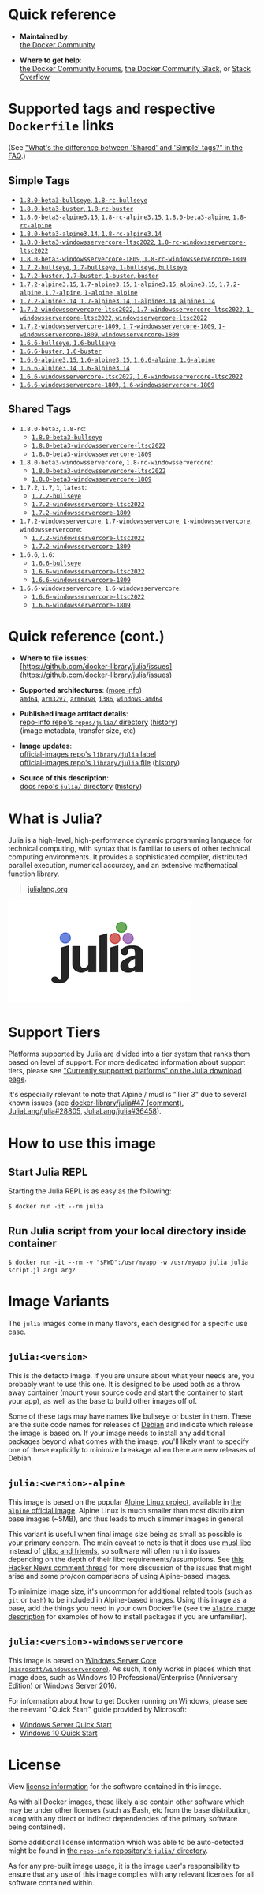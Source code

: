 <!--

********************************************************************************

WARNING:

    DO NOT EDIT "julia/README.md"

    IT IS AUTO-GENERATED

    (from the other files in "julia/" combined with a set of templates)

********************************************************************************

-->

# Quick reference

-	**Maintained by**:  
	[the Docker Community](https://github.com/docker-library/julia)

-	**Where to get help**:  
	[the Docker Community Forums](https://forums.docker.com/), [the Docker Community Slack](https://dockr.ly/slack), or [Stack Overflow](https://stackoverflow.com/search?tab=newest&q=docker)

# Supported tags and respective `Dockerfile` links

(See ["What's the difference between 'Shared' and 'Simple' tags?" in the FAQ](https://github.com/docker-library/faq#whats-the-difference-between-shared-and-simple-tags).)

## Simple Tags

-	[`1.8.0-beta3-bullseye`, `1.8-rc-bullseye`](https://github.com/docker-library/julia/blob/24d0e1b138a375b4abd30385bda48d89a4d1432d/1.8-rc/bullseye/Dockerfile)
-	[`1.8.0-beta3-buster`, `1.8-rc-buster`](https://github.com/docker-library/julia/blob/24d0e1b138a375b4abd30385bda48d89a4d1432d/1.8-rc/buster/Dockerfile)
-	[`1.8.0-beta3-alpine3.15`, `1.8-rc-alpine3.15`, `1.8.0-beta3-alpine`, `1.8-rc-alpine`](https://github.com/docker-library/julia/blob/24d0e1b138a375b4abd30385bda48d89a4d1432d/1.8-rc/alpine3.15/Dockerfile)
-	[`1.8.0-beta3-alpine3.14`, `1.8-rc-alpine3.14`](https://github.com/docker-library/julia/blob/24d0e1b138a375b4abd30385bda48d89a4d1432d/1.8-rc/alpine3.14/Dockerfile)
-	[`1.8.0-beta3-windowsservercore-ltsc2022`, `1.8-rc-windowsservercore-ltsc2022`](https://github.com/docker-library/julia/blob/24d0e1b138a375b4abd30385bda48d89a4d1432d/1.8-rc/windows/windowsservercore-ltsc2022/Dockerfile)
-	[`1.8.0-beta3-windowsservercore-1809`, `1.8-rc-windowsservercore-1809`](https://github.com/docker-library/julia/blob/24d0e1b138a375b4abd30385bda48d89a4d1432d/1.8-rc/windows/windowsservercore-1809/Dockerfile)
-	[`1.7.2-bullseye`, `1.7-bullseye`, `1-bullseye`, `bullseye`](https://github.com/docker-library/julia/blob/c18dc57da4780a32746fbfcc34ba17f45dc5f5d7/1.7/bullseye/Dockerfile)
-	[`1.7.2-buster`, `1.7-buster`, `1-buster`, `buster`](https://github.com/docker-library/julia/blob/c18dc57da4780a32746fbfcc34ba17f45dc5f5d7/1.7/buster/Dockerfile)
-	[`1.7.2-alpine3.15`, `1.7-alpine3.15`, `1-alpine3.15`, `alpine3.15`, `1.7.2-alpine`, `1.7-alpine`, `1-alpine`, `alpine`](https://github.com/docker-library/julia/blob/c18dc57da4780a32746fbfcc34ba17f45dc5f5d7/1.7/alpine3.15/Dockerfile)
-	[`1.7.2-alpine3.14`, `1.7-alpine3.14`, `1-alpine3.14`, `alpine3.14`](https://github.com/docker-library/julia/blob/c18dc57da4780a32746fbfcc34ba17f45dc5f5d7/1.7/alpine3.14/Dockerfile)
-	[`1.7.2-windowsservercore-ltsc2022`, `1.7-windowsservercore-ltsc2022`, `1-windowsservercore-ltsc2022`, `windowsservercore-ltsc2022`](https://github.com/docker-library/julia/blob/c18dc57da4780a32746fbfcc34ba17f45dc5f5d7/1.7/windows/windowsservercore-ltsc2022/Dockerfile)
-	[`1.7.2-windowsservercore-1809`, `1.7-windowsservercore-1809`, `1-windowsservercore-1809`, `windowsservercore-1809`](https://github.com/docker-library/julia/blob/c18dc57da4780a32746fbfcc34ba17f45dc5f5d7/1.7/windows/windowsservercore-1809/Dockerfile)
-	[`1.6.6-bullseye`, `1.6-bullseye`](https://github.com/docker-library/julia/blob/9d32c41fdfcd4261e9fadc85a75040b01aa1f557/1.6/bullseye/Dockerfile)
-	[`1.6.6-buster`, `1.6-buster`](https://github.com/docker-library/julia/blob/9d32c41fdfcd4261e9fadc85a75040b01aa1f557/1.6/buster/Dockerfile)
-	[`1.6.6-alpine3.15`, `1.6-alpine3.15`, `1.6.6-alpine`, `1.6-alpine`](https://github.com/docker-library/julia/blob/9d32c41fdfcd4261e9fadc85a75040b01aa1f557/1.6/alpine3.15/Dockerfile)
-	[`1.6.6-alpine3.14`, `1.6-alpine3.14`](https://github.com/docker-library/julia/blob/9d32c41fdfcd4261e9fadc85a75040b01aa1f557/1.6/alpine3.14/Dockerfile)
-	[`1.6.6-windowsservercore-ltsc2022`, `1.6-windowsservercore-ltsc2022`](https://github.com/docker-library/julia/blob/9d32c41fdfcd4261e9fadc85a75040b01aa1f557/1.6/windows/windowsservercore-ltsc2022/Dockerfile)
-	[`1.6.6-windowsservercore-1809`, `1.6-windowsservercore-1809`](https://github.com/docker-library/julia/blob/9d32c41fdfcd4261e9fadc85a75040b01aa1f557/1.6/windows/windowsservercore-1809/Dockerfile)

## Shared Tags

-	`1.8.0-beta3`, `1.8-rc`:
	-	[`1.8.0-beta3-bullseye`](https://github.com/docker-library/julia/blob/24d0e1b138a375b4abd30385bda48d89a4d1432d/1.8-rc/bullseye/Dockerfile)
	-	[`1.8.0-beta3-windowsservercore-ltsc2022`](https://github.com/docker-library/julia/blob/24d0e1b138a375b4abd30385bda48d89a4d1432d/1.8-rc/windows/windowsservercore-ltsc2022/Dockerfile)
	-	[`1.8.0-beta3-windowsservercore-1809`](https://github.com/docker-library/julia/blob/24d0e1b138a375b4abd30385bda48d89a4d1432d/1.8-rc/windows/windowsservercore-1809/Dockerfile)
-	`1.8.0-beta3-windowsservercore`, `1.8-rc-windowsservercore`:
	-	[`1.8.0-beta3-windowsservercore-ltsc2022`](https://github.com/docker-library/julia/blob/24d0e1b138a375b4abd30385bda48d89a4d1432d/1.8-rc/windows/windowsservercore-ltsc2022/Dockerfile)
	-	[`1.8.0-beta3-windowsservercore-1809`](https://github.com/docker-library/julia/blob/24d0e1b138a375b4abd30385bda48d89a4d1432d/1.8-rc/windows/windowsservercore-1809/Dockerfile)
-	`1.7.2`, `1.7`, `1`, `latest`:
	-	[`1.7.2-bullseye`](https://github.com/docker-library/julia/blob/c18dc57da4780a32746fbfcc34ba17f45dc5f5d7/1.7/bullseye/Dockerfile)
	-	[`1.7.2-windowsservercore-ltsc2022`](https://github.com/docker-library/julia/blob/c18dc57da4780a32746fbfcc34ba17f45dc5f5d7/1.7/windows/windowsservercore-ltsc2022/Dockerfile)
	-	[`1.7.2-windowsservercore-1809`](https://github.com/docker-library/julia/blob/c18dc57da4780a32746fbfcc34ba17f45dc5f5d7/1.7/windows/windowsservercore-1809/Dockerfile)
-	`1.7.2-windowsservercore`, `1.7-windowsservercore`, `1-windowsservercore`, `windowsservercore`:
	-	[`1.7.2-windowsservercore-ltsc2022`](https://github.com/docker-library/julia/blob/c18dc57da4780a32746fbfcc34ba17f45dc5f5d7/1.7/windows/windowsservercore-ltsc2022/Dockerfile)
	-	[`1.7.2-windowsservercore-1809`](https://github.com/docker-library/julia/blob/c18dc57da4780a32746fbfcc34ba17f45dc5f5d7/1.7/windows/windowsservercore-1809/Dockerfile)
-	`1.6.6`, `1.6`:
	-	[`1.6.6-bullseye`](https://github.com/docker-library/julia/blob/9d32c41fdfcd4261e9fadc85a75040b01aa1f557/1.6/bullseye/Dockerfile)
	-	[`1.6.6-windowsservercore-ltsc2022`](https://github.com/docker-library/julia/blob/9d32c41fdfcd4261e9fadc85a75040b01aa1f557/1.6/windows/windowsservercore-ltsc2022/Dockerfile)
	-	[`1.6.6-windowsservercore-1809`](https://github.com/docker-library/julia/blob/9d32c41fdfcd4261e9fadc85a75040b01aa1f557/1.6/windows/windowsservercore-1809/Dockerfile)
-	`1.6.6-windowsservercore`, `1.6-windowsservercore`:
	-	[`1.6.6-windowsservercore-ltsc2022`](https://github.com/docker-library/julia/blob/9d32c41fdfcd4261e9fadc85a75040b01aa1f557/1.6/windows/windowsservercore-ltsc2022/Dockerfile)
	-	[`1.6.6-windowsservercore-1809`](https://github.com/docker-library/julia/blob/9d32c41fdfcd4261e9fadc85a75040b01aa1f557/1.6/windows/windowsservercore-1809/Dockerfile)

# Quick reference (cont.)

-	**Where to file issues**:  
	[https://github.com/docker-library/julia/issues](https://github.com/docker-library/julia/issues)

-	**Supported architectures**: ([more info](https://github.com/docker-library/official-images#architectures-other-than-amd64))  
	[`amd64`](https://hub.docker.com/r/amd64/julia/), [`arm32v7`](https://hub.docker.com/r/arm32v7/julia/), [`arm64v8`](https://hub.docker.com/r/arm64v8/julia/), [`i386`](https://hub.docker.com/r/i386/julia/), [`windows-amd64`](https://hub.docker.com/r/winamd64/julia/)

-	**Published image artifact details**:  
	[repo-info repo's `repos/julia/` directory](https://github.com/docker-library/repo-info/blob/master/repos/julia) ([history](https://github.com/docker-library/repo-info/commits/master/repos/julia))  
	(image metadata, transfer size, etc)

-	**Image updates**:  
	[official-images repo's `library/julia` label](https://github.com/docker-library/official-images/issues?q=label%3Alibrary%2Fjulia)  
	[official-images repo's `library/julia` file](https://github.com/docker-library/official-images/blob/master/library/julia) ([history](https://github.com/docker-library/official-images/commits/master/library/julia))

-	**Source of this description**:  
	[docs repo's `julia/` directory](https://github.com/docker-library/docs/tree/master/julia) ([history](https://github.com/docker-library/docs/commits/master/julia))

# What is Julia?

Julia is a high-level, high-performance dynamic programming language for technical computing, with syntax that is familiar to users of other technical computing environments. It provides a sophisticated compiler, distributed parallel execution, numerical accuracy, and an extensive mathematical function library.

> [julialang.org](http://julialang.org/)

![logo](https://raw.githubusercontent.com/docker-library/docs/520519ad7db3ea9fd5d3590e836c839a0ffd6f19/julia/logo.png)

# Support Tiers

Platforms supported by Julia are divided into a tier system that ranks them based on level of support. For more dedicated information about support tiers, please see ["Currently supported platforms" on the Julia download page](https://julialang.org/downloads/#currently_supported_platforms).

It's especially relevant to note that Alpine / musl is "Tier 3" due to several known issues (see [docker-library/julia#47 (comment)](https://github.com/docker-library/julia/pull/47#issuecomment-652661869), [JuliaLang/julia#28805](https://github.com/JuliaLang/julia/issues/28805), [JuliaLang/julia#36458](https://github.com/JuliaLang/julia/issues/36458)).

# How to use this image

## Start Julia REPL

Starting the Julia REPL is as easy as the following:

```console
$ docker run -it --rm julia
```

## Run Julia script from your local directory inside container

```console
$ docker run -it --rm -v "$PWD":/usr/myapp -w /usr/myapp julia julia script.jl arg1 arg2
```

# Image Variants

The `julia` images come in many flavors, each designed for a specific use case.

## `julia:<version>`

This is the defacto image. If you are unsure about what your needs are, you probably want to use this one. It is designed to be used both as a throw away container (mount your source code and start the container to start your app), as well as the base to build other images off of.

Some of these tags may have names like bullseye or buster in them. These are the suite code names for releases of [Debian](https://wiki.debian.org/DebianReleases) and indicate which release the image is based on. If your image needs to install any additional packages beyond what comes with the image, you'll likely want to specify one of these explicitly to minimize breakage when there are new releases of Debian.

## `julia:<version>-alpine`

This image is based on the popular [Alpine Linux project](https://alpinelinux.org), available in [the `alpine` official image](https://hub.docker.com/_/alpine). Alpine Linux is much smaller than most distribution base images (~5MB), and thus leads to much slimmer images in general.

This variant is useful when final image size being as small as possible is your primary concern. The main caveat to note is that it does use [musl libc](https://musl.libc.org) instead of [glibc and friends](https://www.etalabs.net/compare_libcs.html), so software will often run into issues depending on the depth of their libc requirements/assumptions. See [this Hacker News comment thread](https://news.ycombinator.com/item?id=10782897) for more discussion of the issues that might arise and some pro/con comparisons of using Alpine-based images.

To minimize image size, it's uncommon for additional related tools (such as `git` or `bash`) to be included in Alpine-based images. Using this image as a base, add the things you need in your own Dockerfile (see the [`alpine` image description](https://hub.docker.com/_/alpine/) for examples of how to install packages if you are unfamiliar).

## `julia:<version>-windowsservercore`

This image is based on [Windows Server Core (`microsoft/windowsservercore`)](https://hub.docker.com/r/microsoft/windowsservercore/). As such, it only works in places which that image does, such as Windows 10 Professional/Enterprise (Anniversary Edition) or Windows Server 2016.

For information about how to get Docker running on Windows, please see the relevant "Quick Start" guide provided by Microsoft:

-	[Windows Server Quick Start](https://msdn.microsoft.com/en-us/virtualization/windowscontainers/quick_start/quick_start_windows_server)
-	[Windows 10 Quick Start](https://msdn.microsoft.com/en-us/virtualization/windowscontainers/quick_start/quick_start_windows_10)

# License

View [license information](http://julialang.org/) for the software contained in this image.

As with all Docker images, these likely also contain other software which may be under other licenses (such as Bash, etc from the base distribution, along with any direct or indirect dependencies of the primary software being contained).

Some additional license information which was able to be auto-detected might be found in [the `repo-info` repository's `julia/` directory](https://github.com/docker-library/repo-info/tree/master/repos/julia).

As for any pre-built image usage, it is the image user's responsibility to ensure that any use of this image complies with any relevant licenses for all software contained within.
